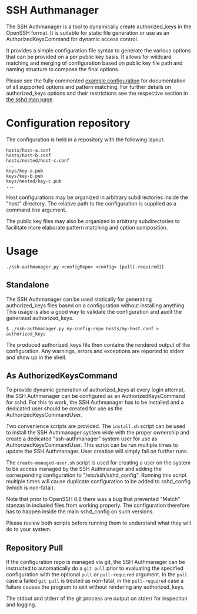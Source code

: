 # SSH Authmanager
The SSH Authmanager is a tool to dynamically create authorized\_keys in the
OpenSSH format. It is suitable for static file generation or use as an
AuthorizedKeysCommand for dynamic access control.

It provides a simple configuration file syntax to generate the various options
that can be provided on a per public key basis. It allows for wildcard matching
and merging of configuration based on public key file path and naming structure
to compose the final options.

Please see the fully commented [example configuration](test/hosts/test.conf) for
documentation of all supported options and pattern matching. For further details
on authorized\_keys options and their restrictions see the respective section in
[the sshd man page](https://man.openbsd.org/sshd#AUTHORIZED_KEYS_FILE_FORMAT).

# Configuration repository
The configuration is held in a repository with the following layout:
```
hosts/host-a.conf
hosts/host-b.conf
hosts/nested/host-c.conf
...
keys/key-a.pub
keys/key-b.pub
keys/nested/key-c.pub
...
```

Host configurations may be organized in arbitrary subdirectories inside the
"host" directory. The relative path to the configuration is supplied as a
command line argument.

The public key files may also be organized in arbitrary subdirectories to
facilitate more elaborate pattern matching and option composition.

# Usage
```
./ssh-authmanager.py <configRepo> <config> [pull[-required]]
```

## Standalone
The SSH Authmanager can be used statically for generating authorized\_keys files
based on a configuration without installing anything. This usage is also a good
way to validate the configuration and audit the generated authorized\_keys.

```
$ ./ssh-authmanager.py my-config-repo hosts/my-host.conf > authorized_keys
```

The produced authorized\_keys file then contains the rendered output of the
configuration. Any warnings, errors and exceptions are reported to stderr and
show up in the shell.

## As AuthorizedKeysCommand
To provide dynamic generation of authorized\_keys at every login attempt, the
SSH Authmanager can be configured as an AuthorizedKeysCommand for sshd. For this
to work, the SSH Authmanager has to be installed and a dedicated user should be
created for use as the AuthorizedKeysCommandUser.

Two convenience scripts are provided. The `install.sh` script can be used to
install the SSH Authmanager system wide with the proper ownership and create a
dedicated "ssh-authmanager" system user for use as AuthorizedKeysCommandUser.
This script can be run multiple times to update the SSH Authmanager. User
creation will simply fail on further runs.

The `create-managed-user.sh` script is used for creating a user on the system
to be access managed by the SSH Authmanager and adding the corresponding
configuration to "/etc/ssh/sshd\_config". Running this script multiple times
will cause duplicate configuration to be added to sshd\_config (which is
non-fatal).

Note that prior to OpenSSH 8.8 there was a bug that prevented "Match" stanzas in
included files from working properly. The configuration therefore has to happen
inside the main sshd\_config on such versions.

Please review both scripts before running them to understand what they will do
to your system.

## Repository Pull
If the configuration repo is managed via git, the SSH Authmanager can be
instructed to automatically do a `git pull` prior to evaluating the specified
configuration with the optional `pull` or `pull-required` argument. In the
`pull` case a failed `git pull` is treated as non-fatal, in the `pull-required`
case a failure causes the program to exit without rendering any
authorized\_keys.

The stdout and stderr of the git process are output on stderr for inspection and
logging.
